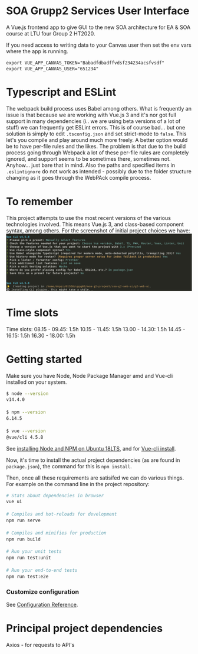 # SOA Grupp2 Services User Interface
A Vue.js frontend app to give GUI to the new SOA architecture for EA & SOA course at LTU four Group 2 HT2020.

If you need access to writing data to your Canvas user then set the env vars where the app is running. 
```cookie
export VUE_APP_CANVAS_TOKEN="Babadfdbadffvdsf234234acsfvsdf"
export VUE_APP_CANVAS_USER="651234"
```

# Typescript and ESLint
The webpack build process uses Babel among others. What is frequently an issue is that because we are working with Vue.js 3 and it's nor got full support in many dependencies (i.. we are using beta versions of a lot of stuff) we can frequently get ESLint errors. This is of course bad... but one solution is simply to edit `.tsconfig.json` and set strict-mode to `false`. This let's you compile and play around much more freely.
A better option would be to have per-file rules and the likes. The problem is that due to the build process going through Webpack a lot of these per-file rules are completely ignored, and support seems to be sometimes there, sometimes not. Anyhow... just bare that in mind. Also the paths and specified items in `.eslintignore` do not work as intended - possibly due to the folder structure changing as it goes through the WebPAck compile process. 

# To remember
This project attempts to use the most recent versions of the various technologies involved. This means Vue.js 3, and class-based component syntax, among others. For the screenshot of initial project choices we have:
![](./vue_cli_settings.png)

# Time slots
Time slots:
    08.15 - 09.45: 1.5h
    10.15 - 11.45: 1.5h
    13.00 - 14.30: 1.5h
    14.45 - 16.15: 1.5h
    16.30 - 18.00: 1.5h


# Getting started
Make sure you have Node, Node Package Manager amd and Vue-cli installed on your system.


```bash
$ node --version
v14.4.0

$ npm --version
6.14.5

$ vue --version
@vue/cli 4.5.8
```

See [installing Node and NPM on Ubuntu 18LTS](https://www.digitalocean.com/community/tutorials/how-to-install-node-js-on-ubuntu-18-04), and for [Vue-cli install](https://cli.vuejs.org/guide/installation.html).

Now, it's time to install the actual project dependencies (as are found in `package.json`), the command for this is `npm install`.

Then, once all these requirements are satisifed we can do various things. For example on the command line in the project repository:

```bash
# Stats about dependencies in browser
vue ui

# Compiles and hot-reloads for development
npm run serve

# Compiles and minifies for production
npm run build

# Run your unit tests
npm run test:unit

# Run your end-to-end tests
npm run test:e2e
```

### Customize configuration
See [Configuration Reference](https://cli.vuejs.org/config/).



# Principal project dependencies
Axios - for requests to API's



